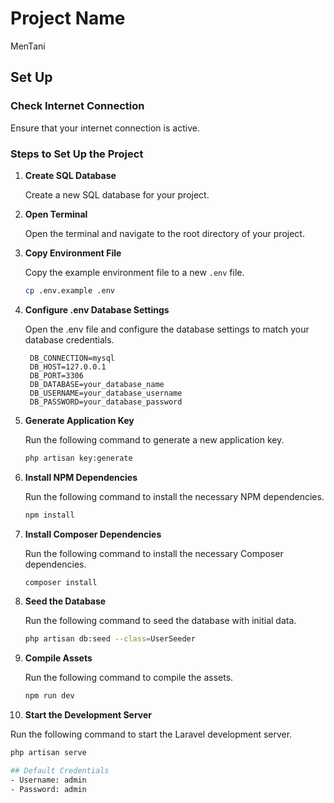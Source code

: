 # Project Name

MenTani

## Set Up

### Check Internet Connection

Ensure that your internet connection is active.

### Steps to Set Up the Project

1. **Create SQL Database**

   Create a new SQL database for your project.

2. **Open Terminal**

   Open the terminal and navigate to the root directory of your project.

3. **Copy Environment File**

   Copy the example environment file to a new `.env` file.

   ```sh
   cp .env.example .env

4. **Configure .env Database Settings**

   Open the .env file and configure the database settings to match your database credentials.

   ```plaintext
    DB_CONNECTION=mysql
    DB_HOST=127.0.0.1
    DB_PORT=3306
    DB_DATABASE=your_database_name
    DB_USERNAME=your_database_username
    DB_PASSWORD=your_database_password

5. **Generate Application Key**

   Run the following command to generate a new application key.

   ```sh
   php artisan key:generate

6. **Install NPM Dependencies**

   Run the following command to install the necessary NPM dependencies.

   ```sh
   npm install

7. **Install Composer Dependencies**

   Run the following command to install the necessary Composer dependencies.

   ```sh
   composer install

8. **Seed the Database**

   Run the following command to seed the database with initial data.

   ```sh
   php artisan db:seed --class=UserSeeder

9. **Compile Assets**

   Run the following command to compile the assets.

   ```sh
   npm run dev

10. **Start the Development Server**

   Run the following command to start the Laravel development server.

   ```sh
   php artisan serve

## Default Credentials
- Username: admin
- Password: admin
